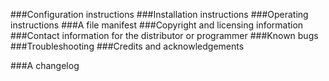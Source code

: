 ###Configuration instructions
###Installation instructions
###Operating instructions
###A file manifest
###Copyright and licensing information
###Contact information for the distributor or programmer
###Known bugs
###Troubleshooting
###Credits and acknowledgements

###A changelog



